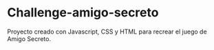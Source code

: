 # Challenge-amigo-secreto
Proyecto creado con Javascript, CSS y HTML para recrear el juego de Amigo Secreto.
